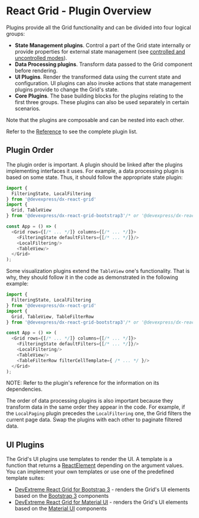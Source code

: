 # React Grid - Plugin Overview

Plugins provide all the Grid functionality and can be divided into four logical groups:

- **State Management plugins**. Control a part of the Grid state internally or provide properties for external state management (see [controlled and uncontrolled modes](controlled-and-uncontrolled-modes.md)).
- **Data Processing plugins**. Transform data passed to the Grid component before rendering.
- **UI Plugins**. Render the transformed data using the current state and configuration. UI plugins can also invoke actions that state management plugins provide to change the Grid's state.
- **Core Plugins**. The base building blocks for the plugins relating to the first three groups. These plugins can also be used separately in certain scenarios.

Note that the plugins are composable and can be nested into each other.

Refer to the [Reference](../reference) to see the complete plugin list.

## Plugin Order

The plugin order is important. A plugin should be linked after the plugins implementing interfaces it uses. For example, a data processing plugin is based on some state. Thus, it should follow the appropriate state plugin:

```js
import {
  FilteringState, LocalFiltering
} from '@devexpress/dx-react-grid'
import {
  Grid, TableView
} from '@devexpress/dx-react-grid-bootstrap3'/* or '@devexpress/dx-react-grid-material-ui' */;

const App = () => (
  <Grid rows={[/* ... */]} columns={[/* ... */]}>
    <FilteringState defaultFilters={[/* ... */]}/>
    <LocalFiltering/>
    <TableView/>
  </Grid>
);
```

Some visualization plugins extend the `TableView` one's functionality. That is why, they should follow it in the code as demonstrated in the following example:

```js
import {
  FilteringState, LocalFiltering
} from '@devexpress/dx-react-grid'
import {
  Grid, TableView, TableFilterRow
} from '@devexpress/dx-react-grid-bootstrap3'/* or '@devexpress/dx-react-grid-material-ui' */;

const App = () => (
  <Grid rows={[/* ... */]} columns={[/* ... */]}>
    <FilteringState defaultFilters={[/* ... */]}/>
    <LocalFiltering/>
    <TableView/>
    <TableFilterRow filterCellTemplate={ /* ... */ }/>
  </Grid>
);
```

NOTE: Refer to the plugin's reference for the information on its dependencies.

The order of data processing plugins is also important because they transform data in the same order they appear in the code. For example, if the `LocalPaging` plugin precedes the `LocalFiltering` one, the Grid filters the current page data. Swap the plugins with each other to paginate filtered data.

## UI Plugins

The Grid's UI plugins use templates to render the UI. A template is a function that returns a [ReactElement](https://facebook.github.io/react/docs/react-api.html#createelement) depending on the argument values. You can implement your own templates or use one of the predefined template suites:
- [DevExtreme React Grid for Bootstrap 3](https://github.com/DevExpress/devextreme-reactive/tree/master/packages/dx-react-grid-bootstrap3/) - renders the Grid's UI elements based on the [Bootstrap 3](http://getbootstrap.com/) components
- [DevExtreme React Grid for Material UI](https://github.com/DevExpress/devextreme-reactive/tree/master/packages/dx-react-grid-material-ui) - renders the Grid's UI elements based on the [Material UI](http://www.material-ui.com) components

